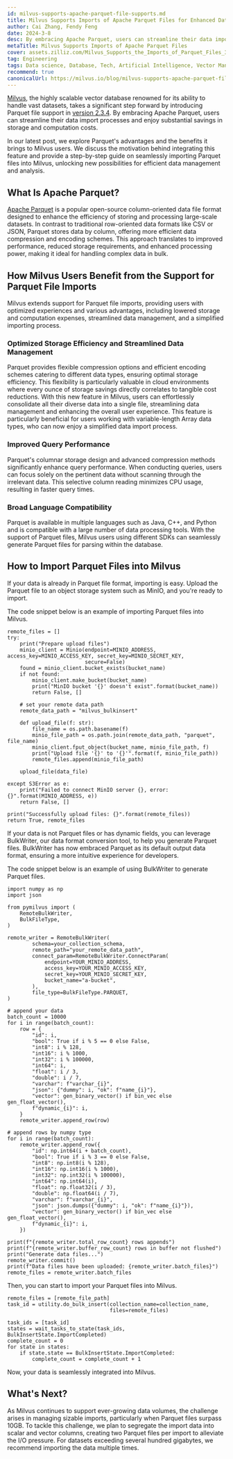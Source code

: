 ```yaml
---
id: milvus-supports-apache-parquet-file-supports.md
title: Milvus Supports Imports of Apache Parquet Files for Enhanced Data Processing Efficiency
author: Cai Zhang, Fendy Feng
date: 2024-3-8
desc: By embracing Apache Parquet, users can streamline their data import processes and enjoy substantial storage and computation cost savings.
metaTitle: Milvus Supports Imports of Apache Parquet Files
cover: assets.zilliz.com/Milvus_Supports_the_Imports_of_Parquet_Files_3288e755b8.png
tag: Engineering
tags: Data science, Database, Tech, Artificial Intelligence, Vector Management, Milvus
recommend: true
canonicalUrl: https://milvus.io/blog/milvus-supports-apache-parquet-file-supports.md
---
```


[Milvus](https://zilliz.com/what-is-milvus), the highly scalable vector database renowned for its ability to handle vast datasets, takes a significant step forward by introducing Parquet file support in [version 2.3.4](https://zilliz.com/blog/what-is-new-in-milvus-2-3-4). By embracing Apache Parquet, users can streamline their data import processes and enjoy substantial savings in storage and computation costs.

In our latest post, we explore Parquet's advantages and the benefits it brings to Milvus users. We discuss the motivation behind integrating this feature and provide a step-by-step guide on seamlessly importing Parquet files into Milvus, unlocking new possibilities for efficient data management and analysis.

## What Is Apache Parquet? 

[Apache Parquet](https://parquet.apache.org/) is a popular open-source column-oriented data file format designed to enhance the efficiency of storing and processing large-scale datasets. In contrast to traditional row-oriented data formats like CSV or JSON, Parquet stores data by column, offering more efficient data compression and encoding schemes. This approach translates to improved performance, reduced storage requirements, and enhanced processing power, making it ideal for handling complex data in bulk. 

## How Milvus Users Benefit from the Support for Parquet File Imports

Milvus extends support for Parquet file imports, providing users with optimized experiences and various advantages, including lowered storage and computation expenses, streamlined data management, and a simplified importing process.

### Optimized Storage Efficiency and Streamlined Data Management 

Parquet provides flexible compression options and efficient encoding schemes catering to different data types, ensuring optimal storage efficiency. This flexibility is particularly valuable in cloud environments where every ounce of storage savings directly correlates to tangible cost reductions. With this new feature in Milvus, users can effortlessly consolidate all their diverse data into a single file, streamlining data management and enhancing the overall user experience. This feature is particularly beneficial for users working with variable-length Array data types, who can now enjoy a simplified data import process. 

### Improved Query Performance 

Parquet's columnar storage design and advanced compression methods significantly enhance query performance. When conducting queries, users can focus solely on the pertinent data without scanning through the irrelevant data. This selective column reading minimizes CPU usage, resulting in faster query times. 

### Broad Language Compatibility

Parquet is available in multiple languages such as Java, C++, and Python and is compatible with a large number of data processing tools. With the support of Parquet files, Milvus users using different SDKs can seamlessly generate Parquet files for parsing within the database. 

## How to Import Parquet Files into Milvus 

If your data is already in Parquet file format, importing is easy. Upload the Parquet file to an object storage system such as MinIO, and you're ready to import. 

The code snippet below is an example of importing Parquet files into Milvus.


```
remote_files = []
try:
    print("Prepare upload files")
    minio_client = Minio(endpoint=MINIO_ADDRESS, access_key=MINIO_ACCESS_KEY, secret_key=MINIO_SECRET_KEY,
                         secure=False)
    found = minio_client.bucket_exists(bucket_name)
    if not found:
        minio_client.make_bucket(bucket_name)
        print("MinIO bucket '{}' doesn't exist".format(bucket_name))
        return False, []

    # set your remote data path
    remote_data_path = "milvus_bulkinsert"

    def upload_file(f: str):
        file_name = os.path.basename(f)
        minio_file_path = os.path.join(remote_data_path, "parquet", file_name)
        minio_client.fput_object(bucket_name, minio_file_path, f)
        print("Upload file '{}' to '{}'".format(f, minio_file_path))
        remote_files.append(minio_file_path)

    upload_file(data_file)

except S3Error as e:
    print("Failed to connect MinIO server {}, error: {}".format(MINIO_ADDRESS, e))
    return False, []

print("Successfully upload files: {}".format(remote_files))
return True, remote_files
```

If your data is not Parquet files or has dynamic fields, you can leverage BulkWriter, our data format conversion tool, to help you generate Parquet files. BulkWriter has now embraced Parquet as its default output data format, ensuring a more intuitive experience for developers. 

The code snippet below is an example of using BulkWriter to generate Parquet files. 

```
import numpy as np
import json

from pymilvus import (
    RemoteBulkWriter,
    BulkFileType,
)

remote_writer = RemoteBulkWriter(
        schema=your_collection_schema,
        remote_path="your_remote_data_path",
        connect_param=RemoteBulkWriter.ConnectParam(
            endpoint=YOUR_MINIO_ADDRESS,
            access_key=YOUR_MINIO_ACCESS_KEY,
            secret_key=YOUR_MINIO_SECRET_KEY,
            bucket_name="a-bucket",
        ),
        file_type=BulkFileType.PARQUET,
)

# append your data
batch_count = 10000
for i in range(batch_count):
    row = {
        "id": i,
        "bool": True if i % 5 == 0 else False,
        "int8": i % 128,
        "int16": i % 1000,
        "int32": i % 100000,
        "int64": i,
        "float": i / 3,
        "double": i / 7,
        "varchar": f"varchar_{i}",
        "json": {"dummy": i, "ok": f"name_{i}"},
        "vector": gen_binary_vector() if bin_vec else gen_float_vector(),
        f"dynamic_{i}": i,
    }
    remote_writer.append_row(row)

# append rows by numpy type
for i in range(batch_count):
    remote_writer.append_row({
        "id": np.int64(i + batch_count),
        "bool": True if i % 3 == 0 else False,
        "int8": np.int8(i % 128),
        "int16": np.int16(i % 1000),
        "int32": np.int32(i % 100000),
        "int64": np.int64(i),
        "float": np.float32(i / 3),
        "double": np.float64(i / 7),
        "varchar": f"varchar_{i}",
        "json": json.dumps({"dummy": i, "ok": f"name_{i}"}),
        "vector": gen_binary_vector() if bin_vec else gen_float_vector(),
        f"dynamic_{i}": i,
    })

print(f"{remote_writer.total_row_count} rows appends")
print(f"{remote_writer.buffer_row_count} rows in buffer not flushed")
print("Generate data files...")
remote_writer.commit()
print(f"Data files have been uploaded: {remote_writer.batch_files}")
remote_files = remote_writer.batch_files
```

Then, you can start to import your Parquet files into Milvus. 

```
remote_files = [remote_file_path]
task_id = utility.do_bulk_insert(collection_name=collection_name,
                                 files=remote_files)

task_ids = [task_id]         
states = wait_tasks_to_state(task_ids, BulkInsertState.ImportCompleted)
complete_count = 0
for state in states:
    if state.state == BulkInsertState.ImportCompleted:
        complete_count = complete_count + 1
 ```

Now, your data is seamlessly integrated into Milvus.

## What's Next?

As Milvus continues to support ever-growing data volumes, the challenge arises in managing sizable imports, particularly when Parquet files surpass 10GB. To tackle this challenge, we plan to segregate the import data into scalar and vector columns, creating two Parquet files per import to alleviate the I/O pressure. For datasets exceeding several hundred gigabytes, we recommend importing the data multiple times. 

